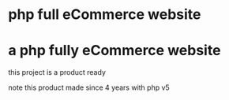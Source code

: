 # php full  eCommerce website

# a php fully  eCommerce website #
this project is a product ready 

note
 this product made since 4 years 
 with php v5 
 